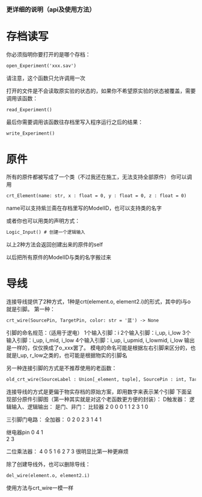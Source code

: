 ### 更详细的说明（api及使用方法）

# 存档读写
你必须指明你要打开的是哪个存档：
```diff
open_Experiment('xxx.sav')
```
请注意，这个函数只允许调用一次

打开的文件是不会读取原实验的状态的，如果你不希望原实验的状态被覆盖，需要调用该函数：
```diff
read_Experiment()
```

最后你需要调用该函数往存档里写入程序运行之后的结果：
```diff
write_Experiment()
```

# 原件
所有的原件都被写成了一个类（不过我还在施工，无法支持全部原件）
你可以调用
```diff
crt_Element(name: str, x : float = 0, y : float = 0, z : float = 0)
```
name可以支持紫兰斋在存档里写的ModelID，也可以支持类的名字

或者你也可以用类的声明方式：
```diff
Logic_Input() # 创建一个逻辑输入
```
以上2种方法会返回创建出来的原件的self

以后把所有原件的ModelID与类的名字搬过来

# 导线
连接导线提供了2种方式，1种是crt(element.o, element2.i)的形式，其中的i与o就是引脚。
第一种：
```diff
crt_wire(SourcePin, TargetPin, color: str = '蓝') -> None
```
引脚的命名规范：（适用于逻电）
1个输入引脚：i
2个输入引脚：i_up, i_low
3个输入引脚：i_up, i_mid, i_low
4个输入引脚：i_up, i_upmid, i_lowmid, i_low
输出是一样的，仅仅换成了o_xxx罢了。
模电的命名可能是根据左右引脚来区分的，也就是l_up, r_low之类的，也可能是根据物实的引脚名

另一种连接引脚的方式是不推荐使用的老函数：
```diff
old_crt_wire(SourceLabel : Union[_element, tuple], SourcePin : int, TargetLabel, TargetPin : int, color = "蓝") -> None
```
连接导线的方式是更偏于物实存档的原始方案，即用数字来表示某个引脚
下面呈现部分原件引脚图（第一种其实就是对这个老函数更方便的封装）：
D触发器：       逻辑输入、逻辑输出：      是门、非门：       比较器
2    0         0                     0 1              1
                                                          2
3    1                                                0

三引脚门电路：   全加器：
0             2    0
    2         3
1             4    1

继电器pin
0   4
  1  
2   3

二位乘法器：
4  0
5  1
6  2
7  3
很明显比第一种更麻烦

除了创建导线外，也可以删除导线：
```diff
del_wire(element.o, element2.i)
```
使用方法与crt_wire一模一样